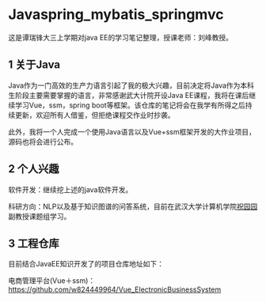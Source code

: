 # Javaspring_mybatis_springmvc
这是谭瑞锋大三上学期对java EE的学习笔记整理，授课老师：刘峰教授。



## 1 关于Java

Java作为一门高效的生产力语言引起了我的极大兴趣，目前决定将Java作为本科生阶段主要需要掌握的语言，非常感谢武大计院开设Java EE课程，我将在课后继续学习Vue，ssm，spring boot等框架。该仓库的笔记将会在我学有所得之后持续更新，欢迎所有人借鉴，但拒绝课程交作业时抄袭。

此外，我将一个人完成一个使用Java语言以及Vue+ssm框架开发的大作业项目，源码也将会进行公布。



## 2 个人兴趣

软件开发：继续挖上述的java软件开发。

科研方向：NLP以及基于知识图谱的问答系统，目前在武汉大学计算机学院[祝园园](http://cs.whu.edu.cn/teacherinfo.aspx?id=196)副教授课题组学习。



## 3 工程仓库

目前结合JavaEE知识开发了的项目仓库地址如下：

电商管理平台(Vue＋ssm)：https://github.com/w824449964/Vue_ElectronicBusinessSystem